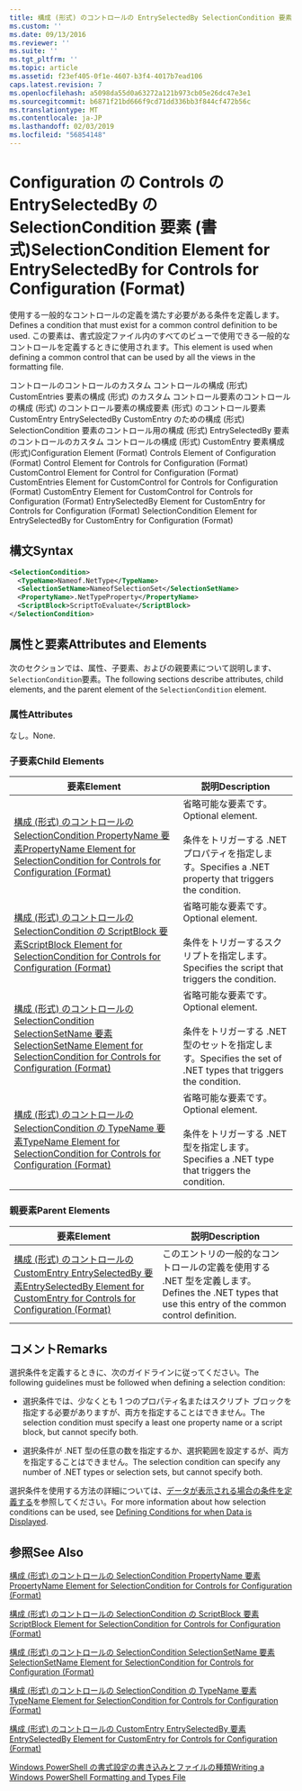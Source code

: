```yaml
---
title: 構成 (形式) のコントロールの EntrySelectedBy SelectionCondition 要素 |Microsoft Docs
ms.custom: ''
ms.date: 09/13/2016
ms.reviewer: ''
ms.suite: ''
ms.tgt_pltfrm: ''
ms.topic: article
ms.assetid: f23ef405-0f1e-4607-b3f4-4017b7ead106
caps.latest.revision: 7
ms.openlocfilehash: a5098da55d0a63272a121b973cb05e26dc47e3e1
ms.sourcegitcommit: b6871f21bd666f9cd71dd336bb3f844cf472b56c
ms.translationtype: MT
ms.contentlocale: ja-JP
ms.lasthandoff: 02/03/2019
ms.locfileid: "56854148"
---
```

# <a name="selectioncondition-element-for-entryselectedby-for-controls-for-configuration-format"></a><span data-ttu-id="47530-102">Configuration の Controls の EntrySelectedBy の SelectionCondition 要素 (書式)</span><span class="sxs-lookup"><span data-stu-id="47530-102">SelectionCondition Element for EntrySelectedBy for Controls for Configuration (Format)</span></span>

<span data-ttu-id="47530-103">使用する一般的なコントロールの定義を満たす必要がある条件を定義します。</span><span class="sxs-lookup"><span data-stu-id="47530-103">Defines a condition that must exist for a common control definition to be used.</span></span> <span data-ttu-id="47530-104">この要素は、書式設定ファイル内のすべてのビューで使用できる一般的なコントロールを定義するときに使用されます。</span><span class="sxs-lookup"><span data-stu-id="47530-104">This element is used when defining a common control that can be used by all the views in the formatting file.</span></span>

<span data-ttu-id="47530-105">コントロールのコントロールのカスタム コントロールの構成 (形式) CustomEntries 要素の構成 (形式) のカスタム コントロール要素のコントロールの構成 (形式) のコントロール要素の構成要素 (形式) のコントロール要素CustomEntry EntrySelectedBy CustomEntry のための構成 (形式) SelectionCondition 要素のコントロール用の構成 (形式) EntrySelectedBy 要素のコントロールのカスタム コントロールの構成 (形式) CustomEntry 要素構成 (形式)</span><span class="sxs-lookup"><span data-stu-id="47530-105">Configuration Element (Format) Controls Element of Configuration (Format) Control Element for Controls for Configuration (Format) CustomControl Element for Control for Configuration (Format) CustomEntries Element for CustomControl for Controls for Configuration (Format) CustomEntry Element for CustomControl for Controls for Configuration (Format) EntrySelectedBy Element for CustomEntry for Controls for Configuration (Format) SelectionCondition Element for EntrySelectedBy for CustomEntry for Configuration (Format)</span></span>

## <a name="syntax"></a><span data-ttu-id="47530-106">構文</span><span class="sxs-lookup"><span data-stu-id="47530-106">Syntax</span></span>

```xml
<SelectionCondition>
  <TypeName>Nameof.NetType</TypeName>
  <SelectionSetName>NameofSelectionSet</SelectionSetName>
  <PropertyName>.NetTypeProperty</PropertyName>
  <ScriptBlock>ScriptToEvaluate</ScriptBlock>
</SelectionCondition>
```

## <a name="attributes-and-elements"></a><span data-ttu-id="47530-107">属性と要素</span><span class="sxs-lookup"><span data-stu-id="47530-107">Attributes and Elements</span></span>

<span data-ttu-id="47530-108">次のセクションでは、属性、子要素、およびの親要素について説明します、`SelectionCondition`要素。</span><span class="sxs-lookup"><span data-stu-id="47530-108">The following sections describe attributes, child elements, and the parent element of the `SelectionCondition` element.</span></span>

### <a name="attributes"></a><span data-ttu-id="47530-109">属性</span><span class="sxs-lookup"><span data-stu-id="47530-109">Attributes</span></span>

<span data-ttu-id="47530-110">なし。</span><span class="sxs-lookup"><span data-stu-id="47530-110">None.</span></span>

### <a name="child-elements"></a><span data-ttu-id="47530-111">子要素</span><span class="sxs-lookup"><span data-stu-id="47530-111">Child Elements</span></span>

|<span data-ttu-id="47530-112">要素</span><span class="sxs-lookup"><span data-stu-id="47530-112">Element</span></span>|<span data-ttu-id="47530-113">説明</span><span class="sxs-lookup"><span data-stu-id="47530-113">Description</span></span>|
|-------------|-----------------|
|[<span data-ttu-id="47530-114">構成 (形式) のコントロールの SelectionCondition PropertyName 要素</span><span class="sxs-lookup"><span data-stu-id="47530-114">PropertyName Element for SelectionCondition for Controls for Configuration (Format)</span></span>](./propertyname-element-for-selectioncondition-for-controls-for-configuration-format.md)|<span data-ttu-id="47530-115">省略可能な要素です。</span><span class="sxs-lookup"><span data-stu-id="47530-115">Optional element.</span></span><br /><br /> <span data-ttu-id="47530-116">条件をトリガーする .NET プロパティを指定します。</span><span class="sxs-lookup"><span data-stu-id="47530-116">Specifies a .NET property that triggers the condition.</span></span>|
|[<span data-ttu-id="47530-117">構成 (形式) のコントロールの SelectionCondition の ScriptBlock 要素</span><span class="sxs-lookup"><span data-stu-id="47530-117">ScriptBlock Element for SelectionCondition for Controls for Configuration (Format)</span></span>](./scriptblock-element-for-selectioncondition-for-controls-for-configuration-format.md)|<span data-ttu-id="47530-118">省略可能な要素です。</span><span class="sxs-lookup"><span data-stu-id="47530-118">Optional element.</span></span><br /><br /> <span data-ttu-id="47530-119">条件をトリガーするスクリプトを指定します。</span><span class="sxs-lookup"><span data-stu-id="47530-119">Specifies the script that triggers the condition.</span></span>|
|[<span data-ttu-id="47530-120">構成 (形式) のコントロールの SelectionCondition SelectionSetName 要素</span><span class="sxs-lookup"><span data-stu-id="47530-120">SelectionSetName Element for SelectionCondition for Controls for Configuration (Format)</span></span>](./selectionsetname-element-for-selectioncondition-for-controls-for-configuration-format.md)|<span data-ttu-id="47530-121">省略可能な要素です。</span><span class="sxs-lookup"><span data-stu-id="47530-121">Optional element.</span></span><br /><br /> <span data-ttu-id="47530-122">条件をトリガーする .NET 型のセットを指定します。</span><span class="sxs-lookup"><span data-stu-id="47530-122">Specifies the set of .NET types that triggers the condition.</span></span>|
|[<span data-ttu-id="47530-123">構成 (形式) のコントロールの SelectionCondition の TypeName 要素</span><span class="sxs-lookup"><span data-stu-id="47530-123">TypeName Element for SelectionCondition for Controls for Configuration (Format)</span></span>](./typename-element-for-selectioncondition-for-controls-for-configuration-format.md)|<span data-ttu-id="47530-124">省略可能な要素です。</span><span class="sxs-lookup"><span data-stu-id="47530-124">Optional element.</span></span><br /><br /> <span data-ttu-id="47530-125">条件をトリガーする .NET 型を指定します。</span><span class="sxs-lookup"><span data-stu-id="47530-125">Specifies a .NET type that triggers the condition.</span></span>|

### <a name="parent-elements"></a><span data-ttu-id="47530-126">親要素</span><span class="sxs-lookup"><span data-stu-id="47530-126">Parent Elements</span></span>

|<span data-ttu-id="47530-127">要素</span><span class="sxs-lookup"><span data-stu-id="47530-127">Element</span></span>|<span data-ttu-id="47530-128">説明</span><span class="sxs-lookup"><span data-stu-id="47530-128">Description</span></span>|
|-------------|-----------------|
|[<span data-ttu-id="47530-129">構成 (形式) のコントロールの CustomEntry EntrySelectedBy 要素</span><span class="sxs-lookup"><span data-stu-id="47530-129">EntrySelectedBy Element for CustomEntry for Controls for Configuration (Format)</span></span>](./entryselectedby-element-for-customentry-for-controls-for-configuration-format.md)|<span data-ttu-id="47530-130">このエントリの一般的なコントロールの定義を使用する .NET 型を定義します。</span><span class="sxs-lookup"><span data-stu-id="47530-130">Defines the .NET types that use this entry of the common control definition.</span></span>|

## <a name="remarks"></a><span data-ttu-id="47530-131">コメント</span><span class="sxs-lookup"><span data-stu-id="47530-131">Remarks</span></span>

<span data-ttu-id="47530-132">選択条件を定義するときに、次のガイドラインに従ってください。</span><span class="sxs-lookup"><span data-stu-id="47530-132">The following guidelines must be followed when defining a selection condition:</span></span>

- <span data-ttu-id="47530-133">選択条件では、少なくとも 1 つのプロパティ名またはスクリプト ブロックを指定する必要がありますが、両方を指定することはできません。</span><span class="sxs-lookup"><span data-stu-id="47530-133">The selection condition must specify a least one property name or a script block, but cannot specify both.</span></span>

- <span data-ttu-id="47530-134">選択条件が .NET 型の任意の数を指定するか、選択範囲を設定するが、両方を指定することはできません。</span><span class="sxs-lookup"><span data-stu-id="47530-134">The selection condition can specify any number of .NET types or selection sets, but cannot specify both.</span></span>

<span data-ttu-id="47530-135">選択条件を使用する方法の詳細については、[データが表示される場合の条件を定義する](./defining-conditions-for-displaying-data.md)を参照してください。</span><span class="sxs-lookup"><span data-stu-id="47530-135">For more information about how selection conditions can be used, see [Defining Conditions for when Data is Displayed](./defining-conditions-for-displaying-data.md).</span></span>

## <a name="see-also"></a><span data-ttu-id="47530-136">参照</span><span class="sxs-lookup"><span data-stu-id="47530-136">See Also</span></span>

[<span data-ttu-id="47530-137">構成 (形式) のコントロールの SelectionCondition PropertyName 要素</span><span class="sxs-lookup"><span data-stu-id="47530-137">PropertyName Element for SelectionCondition for Controls for Configuration (Format)</span></span>](./propertyname-element-for-selectioncondition-for-controls-for-configuration-format.md)

[<span data-ttu-id="47530-138">構成 (形式) のコントロールの SelectionCondition の ScriptBlock 要素</span><span class="sxs-lookup"><span data-stu-id="47530-138">ScriptBlock Element for SelectionCondition for Controls for Configuration (Format)</span></span>](./scriptblock-element-for-selectioncondition-for-controls-for-configuration-format.md)

[<span data-ttu-id="47530-139">構成 (形式) のコントロールの SelectionCondition SelectionSetName 要素</span><span class="sxs-lookup"><span data-stu-id="47530-139">SelectionSetName Element for SelectionCondition for Controls for Configuration (Format)</span></span>](./selectionsetname-element-for-selectioncondition-for-controls-for-configuration-format.md)

[<span data-ttu-id="47530-140">構成 (形式) のコントロールの SelectionCondition の TypeName 要素</span><span class="sxs-lookup"><span data-stu-id="47530-140">TypeName Element for SelectionCondition for Controls for Configuration (Format)</span></span>](./typename-element-for-selectioncondition-for-controls-for-configuration-format.md)

[<span data-ttu-id="47530-141">構成 (形式) のコントロールの CustomEntry EntrySelectedBy 要素</span><span class="sxs-lookup"><span data-stu-id="47530-141">EntrySelectedBy Element for CustomEntry for Controls for Configuration (Format)</span></span>](./entryselectedby-element-for-customentry-for-controls-for-configuration-format.md)

[<span data-ttu-id="47530-142">Windows PowerShell の書式設定の書き込みとファイルの種類</span><span class="sxs-lookup"><span data-stu-id="47530-142">Writing a Windows PowerShell Formatting and Types File</span></span>](./writing-a-powershell-formatting-file.md)
